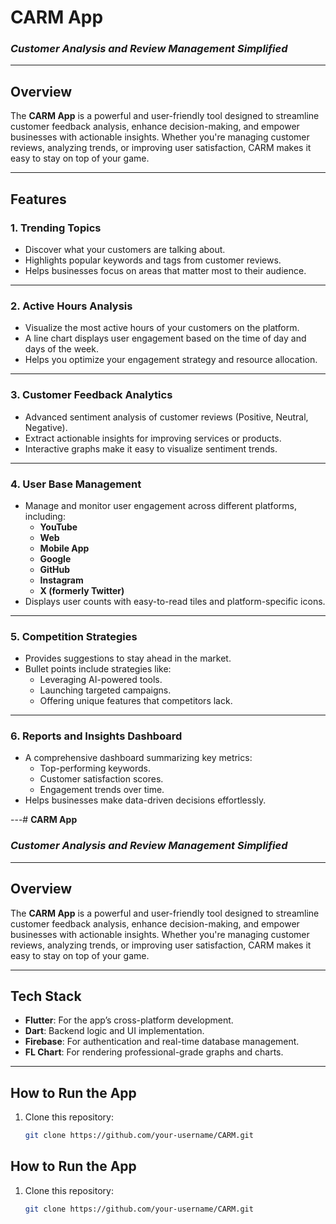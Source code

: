 # **CARM App**  
### *Customer Analysis and Review Management Simplified*

---

## **Overview**  
The **CARM App** is a powerful and user-friendly tool designed to streamline customer feedback analysis, enhance decision-making, and empower businesses with actionable insights. Whether you're managing customer reviews, analyzing trends, or improving user satisfaction, CARM makes it easy to stay on top of your game.  

---

## **Features**  

### **1. Trending Topics**  
- Discover what your customers are talking about.  
- Highlights popular keywords and tags from customer reviews.  
- Helps businesses focus on areas that matter most to their audience.   

---

### **2. Active Hours Analysis**  
- Visualize the most active hours of your customers on the platform.  
- A line chart displays user engagement based on the time of day and days of the week.  
- Helps you optimize your engagement strategy and resource allocation.  

---

### **3. Customer Feedback Analytics**  
- Advanced sentiment analysis of customer reviews (Positive, Neutral, Negative).  
- Extract actionable insights for improving services or products.  
- Interactive graphs make it easy to visualize sentiment trends.  
 

---

### **4. User Base Management**  
- Manage and monitor user engagement across different platforms, including:  
  - **YouTube**  
  - **Web**  
  - **Mobile App**  
  - **Google**  
  - **GitHub**  
  - **Instagram**  
  - **X (formerly Twitter)**  
- Displays user counts with easy-to-read tiles and platform-specific icons.   

---

### **5. Competition Strategies**  
- Provides suggestions to stay ahead in the market.  
- Bullet points include strategies like:  
  - Leveraging AI-powered tools.  
  - Launching targeted campaigns.  
  - Offering unique features that competitors lack.  


---

### **6. Reports and Insights Dashboard**  
- A comprehensive dashboard summarizing key metrics:  
  - Top-performing keywords.  
  - Customer satisfaction scores.  
  - Engagement trends over time.  
- Helps businesses make data-driven decisions effortlessly.    

---# **CARM App**  
### *Customer Analysis and Review Management Simplified*

---

## **Overview**  
The **CARM App** is a powerful and user-friendly tool designed to streamline customer feedback analysis, enhance decision-making, and empower businesses with actionable insights. Whether you're managing customer reviews, analyzing trends, or improving user satisfaction, CARM makes it easy to stay on top of your game.  

---

## **Tech Stack**  
- **Flutter**: For the app’s cross-platform development.  
- **Dart**: Backend logic and UI implementation.  
- **Firebase**: For authentication and real-time database management.  
- **FL Chart**: For rendering professional-grade graphs and charts.  

---

## **How to Run the App**  
1. Clone this repository:  
   ```bash
   git clone https://github.com/your-username/CARM.git

## **How to Run the App**  
1. Clone this repository:  
   ```bash
   git clone https://github.com/your-username/CARM.git
